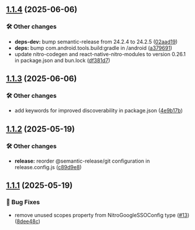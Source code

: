 ## [1.1.4](https://github.com/patrickkabwe/react-native-nitro-google-sso/compare/v1.1.3...v1.1.4) (2025-06-06)

### 🛠️ Other changes

* **deps-dev:** bump semantic-release from 24.2.4 to 24.2.5 ([02aad19](https://github.com/patrickkabwe/react-native-nitro-google-sso/commit/02aad192e1151bc06ead9a811c94728367133928))
* **deps:** bump com.android.tools.build:gradle in /android ([a379691](https://github.com/patrickkabwe/react-native-nitro-google-sso/commit/a379691076666a4340fdea1b11c05f3473d07524))
* update nitro-codegen and react-native-nitro-modules to version 0.26.1 in package.json and bun.lock ([df381d7](https://github.com/patrickkabwe/react-native-nitro-google-sso/commit/df381d735ad4aef350b18f805352a601dd00a234))

## [1.1.3](https://github.com/patrickkabwe/react-native-nitro-google-sso/compare/v1.1.2...v1.1.3) (2025-06-06)

### 🛠️ Other changes

* add keywords for improved discoverability in package.json ([4e9b17b](https://github.com/patrickkabwe/react-native-nitro-google-sso/commit/4e9b17bc8d8e05bbb57697d2b784b0bf43c696a7))

## [1.1.2](https://github.com/patrickkabwe/react-native-nitro-google-sso/compare/v1.1.1...v1.1.2) (2025-05-19)

### 🛠️ Other changes

* **release:** reorder @semantic-release/git configuration in release.config.js ([c89d9e8](https://github.com/patrickkabwe/react-native-nitro-google-sso/commit/c89d9e87ba17d25c008281b6a106b2f8238e219b))

## [1.1.1](https://github.com/patrickkabwe/react-native-nitro-google-sso/compare/v1.1.0...v1.1.1) (2025-05-19)

### 🐛 Bug Fixes

* remove unused scopes property from NitroGoogleSSOConfig type ([#13](https://github.com/patrickkabwe/react-native-nitro-google-sso/issues/13)) ([8dee48c](https://github.com/patrickkabwe/react-native-nitro-google-sso/commit/8dee48c51f1bdb762b31270455748873215e6ee5))
